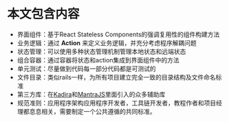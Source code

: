 # 本文包含内容

* 界面组件：基于React Stateless Components的强调复用性的组件构建方法
* 业务逻辑：通过 **Action** 来定义业务逻辑，并充分考虑程序解耦问题
* 状态管理：可以使用多种状态管理机制管理本地状态和远端状态
* 组合容器：通过容器将状态和action集成到界面组件中的方法
* 单元测试：尽量做到代码每一部分代码都是可测试的
* 文件目录：类似rails一样，为所有项目建立完全一致的目录结构及文件命名标准
* 第三方库：在[Kadira](https://github.com/kadirahq)和[MantraJS](https://github.com/mantrajs)里面引入的众多辅助库
* 规范准则：应用程序架构应用程序开发者，工具链开发者，教程作者和项目经理都息息相关，需要制定一个公共遵循的共同标准。
